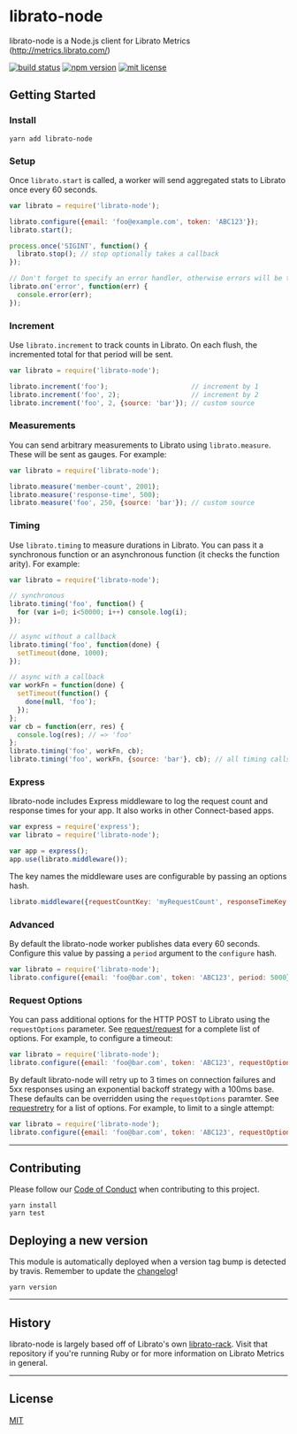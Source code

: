 librato-node
============

librato-node is a Node.js client for Librato Metrics (http://metrics.librato.com/)

[![build status][travis-badge]][travis-link]
[![npm version][npm-badge]][npm-link]
[![mit license][license-badge]][license-link]

## Getting Started

### Install
```
yarn add librato-node
```

### Setup

Once `librato.start` is called, a worker will send aggregated stats to Librato once every 60 seconds.

``` javascript
var librato = require('librato-node');

librato.configure({email: 'foo@example.com', token: 'ABC123'});
librato.start();

process.once('SIGINT', function() {
  librato.stop(); // stop optionally takes a callback
});

// Don't forget to specify an error handler, otherwise errors will be thrown
librato.on('error', function(err) {
  console.error(err);
});
```

### Increment

Use `librato.increment` to track counts in Librato.  On each flush, the incremented total for that period will be sent.

``` javascript
var librato = require('librato-node');

librato.increment('foo');                     // increment by 1
librato.increment('foo', 2);                  // increment by 2
librato.increment('foo', 2, {source: 'bar'}); // custom source
```

### Measurements

You can send arbitrary measurements to Librato using `librato.measure`. These will be sent as gauges. For example:

``` javascript
var librato = require('librato-node');

librato.measure('member-count', 2001);
librato.measure('response-time', 500);
librato.measure('foo', 250, {source: 'bar'}); // custom source
```

### Timing

Use `librato.timing` to measure durations in Librato. You can pass it a synchronous function or an asynchronous function (it checks the function arity).  For example:

``` javascript
var librato = require('librato-node');

// synchronous
librato.timing('foo', function() {
  for (var i=0; i<50000; i++) console.log(i);
});

// async without a callback
librato.timing('foo', function(done) {
  setTimeout(done, 1000);
});

// async with a callback
var workFn = function(done) {
  setTimeout(function() {
    done(null, 'foo');
  });
};
var cb = function(err, res) {
  console.log(res); // => 'foo'
};
librato.timing('foo', workFn, cb);
librato.timing('foo', workFn, {source: 'bar'}, cb); // all timing calls also accept a custom source
```

### Express

librato-node includes Express middleware to log the request count and response times for your app.  It also works in other Connect-based apps.

``` javascript
var express = require('express');
var librato = require('librato-node');

var app = express();
app.use(librato.middleware());
```

The key names the middleware uses are configurable by passing an options hash.

``` javascript
librato.middleware({requestCountKey: 'myRequestCount', responseTimeKey: 'myResponseTime'});
```

### Advanced

By default the librato-node worker publishes data every 60 seconds. Configure
this value by passing a `period` argument to the `configure` hash.

```javascript
var librato = require('librato-node');
librato.configure({email: 'foo@bar.com', token: 'ABC123', period: 5000})
```

### Request Options

You can pass additional options for the HTTP POST to Librato using the `requestOptions` parameter.  See [request/request](https://github.com/request/request) for a complete list of options. For example, to configure a timeout:

```javascript
var librato = require('librato-node');
librato.configure({email: 'foo@bar.com', token: 'ABC123', requestOptions: {timeout: 250}})
```

By default librato-node will retry up to 3 times on connection failures and 5xx responses using an exponential backoff strategy with a 100ms base. These defaults can be overridden using the `requestOptions` paramter. See [requestretry](https://github.com/FGRibreau/node-request-retry) for a list of options. For example, to limit to a single attempt:

```javascript
var librato = require('librato-node');
librato.configure({email: 'foo@bar.com', token: 'ABC123', requestOptions: {maxAttempts: 1}})
```

------

## Contributing

Please follow our [Code of Conduct](CODE_OF_CONDUCT.md)
when contributing to this project.

```
yarn install
yarn test
```

## Deploying a new version

This module is automatically deployed when a version tag bump is detected by travis.
Remember to update the [changelog](CHANGELOG.md)!

```
yarn version
```

------

## History

librato-node is largely based off of Librato's own [librato-rack](https://github.com/librato/librato-rack).  Visit that repository if you're running Ruby or for more information on Librato Metrics in general.

------

## License

[MIT][license-link]

[travis-badge]: http://img.shields.io/travis/goodeggs/librato-node/master.svg?style=flat-square
[travis-link]: https://travis-ci.org/goodeggs/librato-node
[npm-badge]: http://img.shields.io/npm/v/librato-node.svg?style=flat-square
[npm-link]: https://www.npmjs.org/package/librato-node
[license-badge]: http://img.shields.io/badge/license-mit-blue.svg?style=flat-square
[license-link]: LICENSE.md

